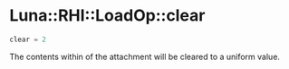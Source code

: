 # Luna::RHI::LoadOp::clear

```c++
clear = 2
```

The contents within of the attachment will be cleared to a uniform value. 

